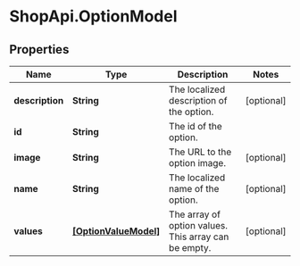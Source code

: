 # ShopApi.OptionModel

## Properties
Name | Type | Description | Notes
------------ | ------------- | ------------- | -------------
**description** | **String** | The localized description of the option. | [optional] 
**id** | **String** | The id of the option. | 
**image** | **String** | The URL to the option image. | [optional] 
**name** | **String** | The localized name of the option. | [optional] 
**values** | [**[OptionValueModel]**](OptionValueModel.md) | The array of option values. This array can be empty. | [optional] 


